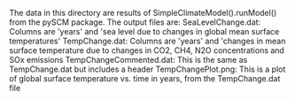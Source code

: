 The data in this directory are results of SimpleClimateModel().runModel()
from the pySCM package.  The output files are:
    SeaLevelChange.dat: Columns are 'years' and 'sea level due to changes in
                        global mean surface temperatures'
    TempChange.dat: Columns are 'years' and 'changes in mean surface temperature
                    due to changes in CO2, CH4, N2O concentrations and SOx
		    emissions
    TempChangeCommented.dat: This is the same as TempChange.dat but includes a
    			     header
    TempChangePlot.png: This is a plot of global surface temperature vs. time in
                        years, from the TempChange.dat file